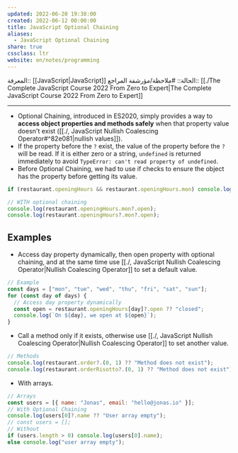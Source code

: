 ```yaml
---
updated: 2022-06-20 19:38:00
created: 2022-06-12 00:00:00
title: JavaScript Optional Chaining
aliases:
  - JavaScript Optional Chaining
share: true
cssclass: ltr
website: en/notes/programming
---
```


المعرفة:: [[JavaScript|JavaScript]]
الحالة:: #ملاحظة/مؤرشفة
المراجع:: [[./The Complete JavaScript Course 2022 From Zero to Expert|The Complete JavaScript Course 2022 From Zero to Expert]]

---

- Optional Chaining, introduced in ES2020, simply provides a way to **access object properties and methods safely** when that property value doesn't exist ([[./, JavaScript Nullish Coalescing Operator#^82e081|nullish values]]).
- If the property before the `?` exist, the value of the property before the `?` will be read. If it is either zero or a string, `undefined` is returned immediately to avoid `TypeError: can't read property of undefined`.
- Before Optional Chaining, we had to use if checks to ensure the object has the property before getting its value.

```js
if (restaurant.openingHours && restaurant.openingHours.mon) console.log(restaurant.openingHours.mon.open);

// WITH optional chaining
console.log(restaurant.openingHours.mon?.open);
console.log(restaurant.openingHours?.mon?.open);
```

## Examples

- Access day property dynamically, then open property with optional chaining, and at the same time use [[./, JavaScript Nullish Coalescing Operator|Nullish Coalescing Operator]] to set a default value.

```js
// Example
const days = ["mon", "tue", "wed", "thu", "fri", "sat", "sun"];
for (const day of days) {
  // Access day property dynamically
  const open = restaurant.openingHours[day]?.open ?? "closed";
  console.log(`On ${day}, we open at ${open}`);
}
```

- Call a method only if it exists, otherwise use [[./, JavaScript Nullish Coalescing Operator|Nullish Coalescing Operator]] to set another value.

```js
// Methods
console.log(restaurant.order?.(0, 1) ?? "Method does not exist");
console.log(restaurant.orderRisotto?.(0, 1) ?? "Method does not exist");
```

- With arrays.

```js
// Arrays
const users = [{ name: "Jonas", email: "hello@jonas.io" }];
// With Optional Chaining
console.log(users[0]?.name ?? "User array empty");
// const users = [];
// Without
if (users.length > 0) console.log(users[0].name);
else console.log("user array empty");
```
